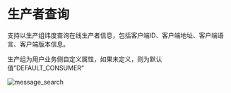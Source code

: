 # 生产者查询

支持以生产组纬度查询在线生产者信息，包括客户端ID、客户端地址、客户端语言、客户端版本信息。

生产组为用户业务侧自定义属性，如果未定义，则为默认值”DEFAULT_CONSUMER“


![message_search](/rocketmq/images/producer_search.png)